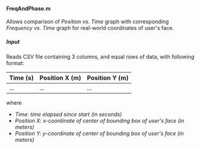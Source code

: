 #### FreqAndPhase.m

Allows comparison of *Position vs. Time* graph with corresponding *Frequency vs. Time* graph for real-world coordinates of user's face.

##### Input

Reads CSV file containing 3 columns, and equal rows of data, with following format:

| Time (s) | Position X (m) | Position Y (m) |
| -------- | -------------- | -------------- |
| ...      | ...            | ...            |

where

- *Time: time elapsed since start (in seconds)*
- *Position X: x-coordinate of center of bounding box of user's face (in meters)*
- *Position Y: y-coordinate of center of bounding box of user's face (in meters)*